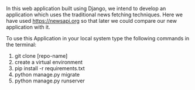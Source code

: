 In this web application built using Django, we intend to develop an application which uses the traditional news fetching techniques. 
Here we have used https://newsapi.org so that later we could compare our new application with it.

To use this Application in your local system type the following commands in the terminal:

1. git clone [repo-name]
2. create a virtual environment
3. pip install -r requirements.txt
4. python manage.py migrate
5. python manage.py runserver
